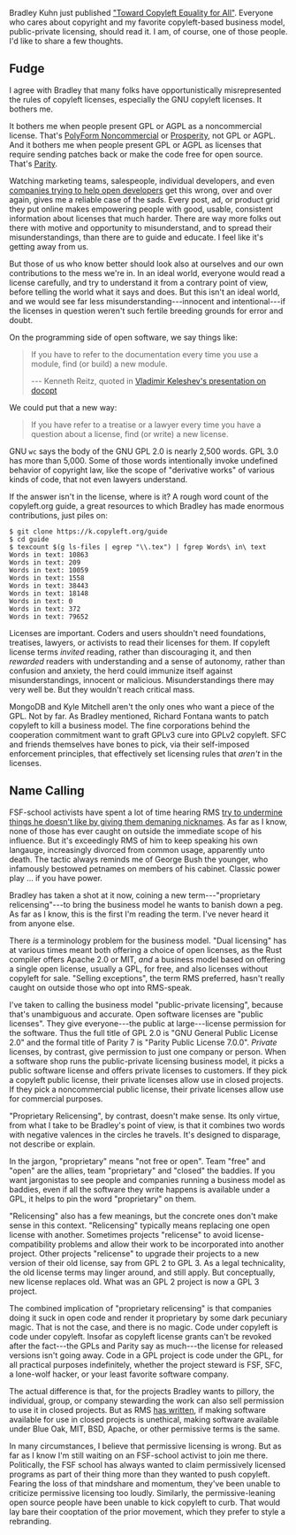 Bradley Kuhn just published ["Toward Copyleft Equality for All"](https://sfconservancy.org/blog/2020/jan/06/copyleft-equality/).  Everyone who cares about copyright and my favorite copyleft-based business model, public-private licensing, should read it.  I am, of course, one of those people.  I'd like to share a few thoughts.

## Fudge

I agree with Bradley that many folks have opportunistically misrepresented the rules of copyleft licenses, especially the GNU copyleft licenses.  It bothers me.

It bothers me when people present GPL or AGPL as a noncommercial license.  That's [PolyForm Noncommercial](https://polyformproject.org/licenses/noncommercial/1.0.0/) or [Prosperity](https://prosperitylicense.com/), not GPL or AGPL.  And it bothers me when people present GPL or AGPL as licenses that require sending patches back or make the code free for open source.  That's [Parity](https://paritylicense.com/).

Watching marketing teams, salespeople, individual developers, and even [companies trying to help open developers](https://blog.licensezero.com/2020/01/02/xscode.html#gpl) get this wrong, over and over again, gives me a reliable case of the sads.  Every post, ad, or product grid they put online makes empowering people with good, usable, consistent information about licenses that much harder.  There are way more folks out there with motive and opportunity to misunderstand, and to spread their misunderstandings, than there are to guide and educate.  I feel like it's getting away from us.

But those of us who know better should look also at ourselves and our own contributions to the mess we're in.  In an ideal world, everyone would read a license carefully, and try to understand it from a contrary point of view, before telling the world what it says and does.  But this isn't an ideal world, and we would see far less misunderstanding---innocent and intentional---if the licenses in question weren't such fertile breeding grounds for error and doubt.

On the programming side of open software, we say things like:

> If you have to refer to the documentation every time you use a module, find (or build) a new module.
>
> --- Kenneth Reitz, quoted in [Vladimir Keleshev's presentation on docopt](https://www.youtube.com/watch?v=pXhcPJK5cMc)

We could put that a new way:

> If you have refer to a treatise or a lawyer every time you have a question about a license, find (or write) a new license.

GNU `wc` says the body of the GNU GPL 2.0 is nearly 2,500 words.  GPL 3.0 has more than 5,000.  Some of those words intentionally invoke undefined behavior of copyright law, like the scope of "derivative works" of various kinds of code, that not even lawyers understand.

If the answer isn't in the license, where is it?  A rough word count of the copyleft.org guide, a great resources to which Bradley has made enormous contributions, just piles on:

```shellsession
$ git clone https://k.copyleft.org/guide
$ cd guide
$ texcount $(g ls-files | egrep "\\.tex") | fgrep Words\ in\ text
Words in text: 10863
Words in text: 209
Words in text: 10059
Words in text: 1558
Words in text: 38443
Words in text: 18148
Words in text: 0
Words in text: 372
Words in text: 79652
```

Licenses are important.  Coders and users shouldn't need foundations, treatises, lawyers, or activists to read their licenses for them.  If copyleft license terms _invited_ reading, rather than discouraging it, and then _rewarded_ readers with understanding and a sense of autonomy, rather than confusion and anxiety, the herd could immunize itself against misunderstandings, innocent or malicious.  Misunderstandings there may very well be.  But they wouldn't reach critical mass.

MongoDB and Kyle Mitchell aren't the only ones who want a piece of the GPL.  Not by far.  As Bradley mentioned, Richard Fontana wants to patch copyleft to kill a business model.  The fine corporations behind the cooperation commitment want to graft GPLv3 cure into GPLv2 copyleft.  SFC and friends themselves have bones to pick, via their self-imposed enforcement principles, that effectively set licensing rules that _aren't_ in the licenses.

## Name Calling

FSF-school activists have spent a lot of time hearing RMS [try to undermine things he doesn't like by giving them demaning nicknames](https://www.gnu.org/philosophy/words-to-avoid.html).  As far as I know, none of those has ever caught on outside the immediate scope of his influence.  But it's exceedingly RMS of him to keep speaking his own langauge, increasingly divorced from common usage, apparently unto death.  The tactic always reminds me of George Bush the younger, who infamously bestowed petnames on members of his cabinet.  Classic power play ... if you have power.

Bradley has taken a shot at it now, coining a new term---"proprietary relicensing"---to bring the business model he wants to banish down a peg.  As far as I know, this is the first I'm reading the term.  I've never heard it from anyone else.

There _is_ a terminology problem for the business model.  "Dual licensing" has at various times meant both offering a choice of open licenses, as the Rust compiler offers Apache 2.0 or MIT, _and_ a business model based on offering a single open license, usually a GPL, for free, and also licenses without copyleft for sale.  "Selling exceptions", the term RMS preferred, hasn't really caught on outside those who opt into RMS-speak.

I've taken to calling the business model "public-private licensing", because that's unambiguous and accurate.  Open software licenses are "public licenses".  They give everyone---the public at large---license permission for the software.  Thus the full title of GPL 2.0 is "GNU General Public License 2.0" and the formal title of Parity 7 is "Parity Public License 7.0.0".  _Private_ licenses, by contrast, give permission to just one company or person.  When a software shop runs the public-private licensing business model, it picks a public software license and offers private licenses to customers.  If they pick a copyleft public license, their private licenses allow use in closed projects.  If they pick a noncommercial public license, their private licenses allow use for commercial purposes.

"Proprietary Relicensing", by contrast, doesn't make sense.  Its only virtue, from what I take to be Bradley's point of view, is that it combines two words with negative valences in the circles he travels.  It's designed to disparage, not describe or explain.

In the jargon, "proprietary" means "not free or open".  Team "free" and "open" are the allies, team "proprietary" and "closed" the baddies.  If you want jargonistas to see people and companies running a business model as baddies, even if all the software they write happens is available under a GPL, it helps to pin the word "proprietary" on them.

"Relicensing" also has a few meanings, but the concrete ones don't make sense in this context.  "Relicensing" typically means replacing one open license with another.  Sometimes projects "relicense" to avoid license-compatibility problems and allow their work to be incorporated into another project.  Other projects "relicense" to upgrade their projects to a new version of their old license, say from GPL 2 to GPL 3.  As a legal technicality, the old license terms may linger around, and still apply.  But conceptually, new license replaces old.  What was an GPL 2 project is now a GPL 3 project.

The combined implication of "proprietary relicensing" is that companies doing it suck in open code and render it proprietary by some dark pecuniary magic.  That is not the case, and there is no magic.  Code under copyleft is code under copyleft.  Insofar as copyleft license grants can't be revoked after the fact---the GPLs and Parity say as much---the license for released versions isn't going away.  Code in a GPL project is code under the GPL, for all practical purposes indefinitely, whether the project steward is FSF, SFC, a lone-wolf hacker, or your least favorite software company.

The actual difference is that, for the projects Bradley wants to pillory, the individual, group, or company stewarding the work can also sell permission to use it in closed projects.  But as RMS [has written](https://www.fsf.org/blogs/rms/selling-exceptions), if making software available for use in closed projects is unethical, making software available under Blue Oak, MIT, BSD, Apache, or other permissive terms is the same.

In many circumstances, I believe that permissive licensing is wrong.  But as far as I know I'm still waiting on an FSF-school activist to join me there.  Politically, the FSF school has always wanted to claim permissively licensed programs as part of their thing more than they wanted to push copyleft.  Fearing the loss of that mindshare and momentum, they've been unable to criticize permissive licensing too loudly.  Similarly, the permissive-leaning open source people have been unable to kick copyleft to curb.  That would lay bare their cooptation of the prior movement, which they prefer to style a rebranding.